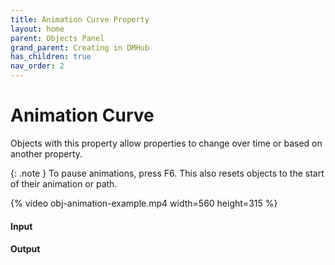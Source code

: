 ```yaml
---
title: Animation Curve Property
layout: home
parent: Objects Panel
grand_parent: Creating in DMHub
has_children: true
nav_order: 2
---
```


# Animation Curve

Objects with this property allow properties to change over time or based
on another property.

{: .note }
To pause animations, press F6. This also resets objects to the start of their animation or path.

{% video obj-animation-example.mp4 width=560 height=315 %}

####  Input

####  Output
